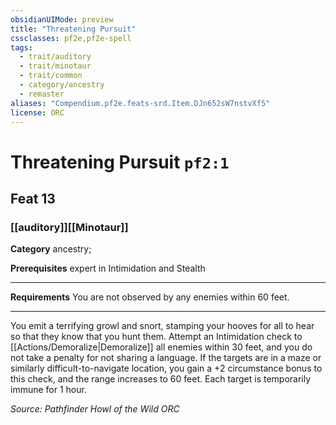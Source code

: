 ```yaml
---
obsidianUIMode: preview
title: "Threatening Pursuit"
cssclasses: pf2e,pf2e-spell
tags:
  - trait/auditory
  - trait/minotaur
  - trait/common
  - category/ancestry
  - remaster
aliases: "Compendium.pf2e.feats-srd.Item.DJn652sW7nstvXf5"
license: ORC
---
```

# Threatening Pursuit `pf2:1`
## Feat 13
### [[auditory]][[Minotaur]]

**Category** ancestry; 



**Prerequisites** expert in Intimidation and Stealth
* * *
**Requirements** You are not observed by any enemies within 60 feet.

* * *

You emit a terrifying growl and snort, stamping your hooves for all to hear so that they know that you hunt them. Attempt an Intimidation check to [[Actions/Demoralize|Demoralize]] all enemies within 30 feet, and you do not take a penalty for not sharing a language. If the targets are in a maze or similarly difficult-to-navigate location, you gain a +2 circumstance bonus to this check, and the range increases to 60 feet. Each target is temporarily immune for 1 hour.

*Source: Pathfinder Howl of the Wild*
*ORC*